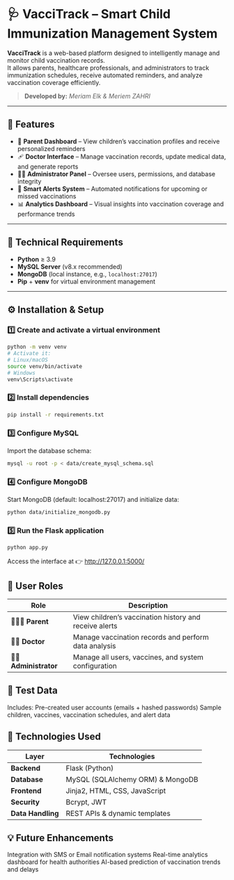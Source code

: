 # 🩺 VacciTrack – Smart Child Immunization Management System

**VacciTrack** is a web-based platform designed to intelligently manage and monitor child vaccination records.  
It allows parents, healthcare professionals, and administrators to track immunization schedules, receive automated reminders, and analyze vaccination coverage efficiently.

> **Developed by:** *Meriam Elk & Meriem ZAHRI*  

---

## 🚀 Features

- 🧒 **Parent Dashboard** – View children’s vaccination profiles and receive personalized reminders  
- 🩹 **Doctor Interface** – Manage vaccination records, update medical data, and generate reports  
- 🧑‍💼 **Administrator Panel** – Oversee users, permissions, and database integrity  
- 🔔 **Smart Alerts System** – Automated notifications for upcoming or missed vaccinations  
- 📊 **Analytics Dashboard** – Visual insights into vaccination coverage and performance trends  

---

## 🧰 Technical Requirements

- **Python** ≥ 3.9  
- **MySQL Server** (v8.x recommended)  
- **MongoDB** (local instance, e.g., `localhost:27017`)  
- **Pip** + **venv** for virtual environment management  

---

## ⚙️ Installation & Setup

### 1️⃣ Create and activate a virtual environment
```bash
python -m venv venv
# Activate it:
# Linux/macOS
source venv/bin/activate
# Windows
venv\Scripts\activate
```

### 2️⃣ Install dependencies
```bash
pip install -r requirements.txt
```

### 3️⃣ Configure MySQL
Import the database schema:
```bash
mysql -u root -p < data/create_mysql_schema.sql
```

### 4️⃣ Configure MongoDB
Start MongoDB (default: localhost:27017) and initialize data:
```bash
python data/initialize_mongodb.py
```

### 5️⃣ Run the Flask application
```bash
python app.py
```

Access the interface at 👉 http://127.0.0.1:5000/

## 👥 User Roles

| Role | Description |
|------|--------------|
| 👨‍👩‍👧 **Parent** | View children’s vaccination history and receive alerts |
| 👩‍⚕️ **Doctor** | Manage vaccination records and perform data analysis |
| 🧑‍💻 **Administrator** | Manage all users, vaccines, and system configuration |


## 🧪 Test Data

Includes:
Pre-created user accounts (emails + hashed passwords)
Sample children, vaccines, vaccination schedules, and alert data

## 🧱 Technologies Used

| Layer | Technologies |
|--------|---------------|
| **Backend** | Flask (Python) |
| **Database** | MySQL (SQLAlchemy ORM) & MongoDB |
| **Frontend** | Jinja2, HTML, CSS, JavaScript |
| **Security** | Bcrypt, JWT |
| **Data Handling** | REST APIs & dynamic templates |

## 💡 Future Enhancements

Integration with SMS or Email notification systems
Real-time analytics dashboard for health authorities
AI-based prediction of vaccination trends and delays
